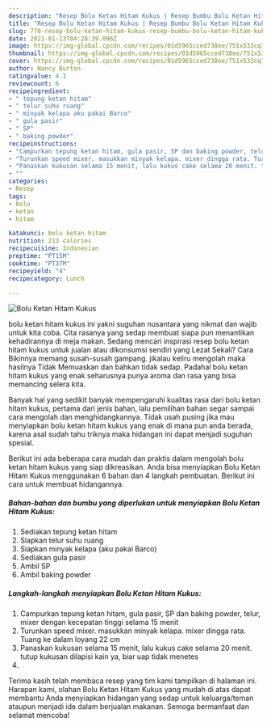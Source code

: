 ```yaml
---
description: "Resep Bolu Ketan Hitam Kukus | Resep Bumbu Bolu Ketan Hitam Kukus Yang Enak Dan Lezat"
title: "Resep Bolu Ketan Hitam Kukus | Resep Bumbu Bolu Ketan Hitam Kukus Yang Enak Dan Lezat"
slug: 770-resep-bolu-ketan-hitam-kukus-resep-bumbu-bolu-ketan-hitam-kukus-yang-enak-dan-lezat
date: 2021-01-13T04:28:39.096Z
image: https://img-global.cpcdn.com/recipes/01d5965cced738ee/751x532cq70/bolu-ketan-hitam-kukus-foto-resep-utama.jpg
thumbnail: https://img-global.cpcdn.com/recipes/01d5965cced738ee/751x532cq70/bolu-ketan-hitam-kukus-foto-resep-utama.jpg
cover: https://img-global.cpcdn.com/recipes/01d5965cced738ee/751x532cq70/bolu-ketan-hitam-kukus-foto-resep-utama.jpg
author: Nancy Burton
ratingvalue: 4.1
reviewcount: 6
recipeingredient:
- " tepung ketan hitam"
- " telur suhu ruang"
- " minyak kelapa aku pakai Barco"
- " gula pasir"
- " SP"
- " baking powder"
recipeinstructions:
- "Campurkan tepung ketan hitam, gula pasir, SP dan baking powder, telur, mixer dengan kecepatan tinggi selama 15 menit"
- "Turunkan speed mixer. masukkan minyak kelapa. mixer dingga rata. Tuang ke dalam loyang 22 cm"
- "Panaskan kukusan selama 15 menit, lalu kukus cake selama 20 menit. tutup kukusan dilapisi kain ya, biar uap tidak menetes"
- ""
categories:
- Resep
tags:
- bolu
- ketan
- hitam

katakunci: bolu ketan hitam 
nutrition: 213 calories
recipecuisine: Indonesian
preptime: "PT15M"
cooktime: "PT37M"
recipeyield: "4"
recipecategory: Lunch

---
```



![Bolu Ketan Hitam Kukus](https://img-global.cpcdn.com/recipes/01d5965cced738ee/751x532cq70/bolu-ketan-hitam-kukus-foto-resep-utama.jpg)


bolu ketan hitam kukus ini yakni suguhan nusantara yang nikmat dan wajib untuk kita coba. Cita rasanya yang sedap membuat siapa pun menantikan kehadirannya di meja makan.
Sedang mencari inspirasi resep bolu ketan hitam kukus untuk jualan atau dikonsumsi sendiri yang Lezat Sekali? Cara Bikinnya memang susah-susah gampang. jikalau keliru mengolah maka hasilnya Tidak Memuaskan dan bahkan tidak sedap. Padahal bolu ketan hitam kukus yang enak seharusnya punya aroma dan rasa yang bisa memancing selera kita.



Banyak hal yang sedikit banyak mempengaruhi kualitas rasa dari bolu ketan hitam kukus, pertama dari jenis bahan, lalu pemilihan bahan segar sampai cara mengolah dan menghidangkannya. Tidak usah pusing jika mau menyiapkan bolu ketan hitam kukus yang enak di mana pun anda berada, karena asal sudah tahu triknya maka hidangan ini dapat menjadi suguhan spesial.


Berikut ini ada beberapa cara mudah dan praktis dalam mengolah bolu ketan hitam kukus yang siap dikreasikan. Anda bisa menyiapkan Bolu Ketan Hitam Kukus menggunakan 6 bahan dan 4 langkah pembuatan. Berikut ini cara untuk membuat hidangannya.

<!--inarticleads1-->

##### Bahan-bahan dan bumbu yang diperlukan untuk menyiapkan Bolu Ketan Hitam Kukus:

1. Sediakan  tepung ketan hitam
1. Siapkan  telur suhu ruang
1. Siapkan  minyak kelapa (aku pakai Barco)
1. Sediakan  gula pasir
1. Ambil  SP
1. Ambil  baking powder




<!--inarticleads2-->

##### Langkah-langkah menyiapkan Bolu Ketan Hitam Kukus:

1. Campurkan tepung ketan hitam, gula pasir, SP dan baking powder, telur, mixer dengan kecepatan tinggi selama 15 menit
1. Turunkan speed mixer. masukkan minyak kelapa. mixer dingga rata. Tuang ke dalam loyang 22 cm
1. Panaskan kukusan selama 15 menit, lalu kukus cake selama 20 menit. tutup kukusan dilapisi kain ya, biar uap tidak menetes
1. 




Terima kasih telah membaca resep yang tim kami tampilkan di halaman ini. Harapan kami, olahan Bolu Ketan Hitam Kukus yang mudah di atas dapat membantu Anda menyiapkan hidangan yang sedap untuk keluarga/teman ataupun menjadi ide dalam berjualan makanan. Semoga bermanfaat dan selamat mencoba!
